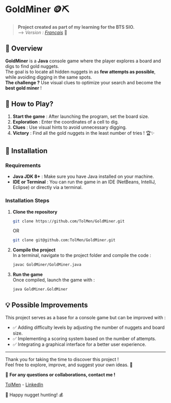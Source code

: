 # GoldMiner 🪙⛏️  

> **Project created as part of my learning for the BTS SIO.**  
> --> *Version : [Français](README.md)* 📖  

## 📖 Overview  

**GoldMiner** is a **Java** console game where the player explores a board and digs to find gold nuggets.  
The goal is to locate all hidden nuggets in as **few attempts as possible**, while avoiding digging in the same spots.  
**The challenge ?** Use visual clues to optimize your search and become the **best gold miner** !  

## 🎲 How to Play?  

1. **Start the game** : After launching the program, set the board size.  
2. **Exploration** : Enter the coordinates of a cell to dig.  
3. **Clues** : Use visual hints to avoid unnecessary digging.  
4. **Victory** : Find all the gold nuggets in the least number of tries ! 🏆✨  

## 🚀 Installation  

### Requirements  
- **Java JDK 8+** : Make sure you have Java installed on your machine.  
- **IDE or Terminal** : You can run the game in an IDE (NetBeans, IntelliJ, Eclipse) or directly via a terminal.  

### Installation Steps  

1. **Clone the repository**  
   ```sh
   git clone https://github.com/TolMen/GoldMiner.git
   ```  
   OR  
   ```sh
   git clone git@github.com:TolMen/GoldMiner.git
   ```  

2. **Compile the project**  
   In a terminal, navigate to the project folder and compile the code :  
   ```sh
   javac GoldMiner/GoldMiner.java
   ```  

3. **Run the game**  
   Once compiled, launch the game with :  
   ```sh
   java GoldMiner.GoldMiner
   ```  

## 💡 Possible Improvements  

This project serves as a base for a console game but can be improved with :  
- ✅ Adding difficulty levels by adjusting the number of nuggets and board size.  
- ✅ Implementing a scoring system based on the number of attempts.  
- ✅ Integrating a graphical interface for a better user experience.  

---

Thank you for taking the time to discover this project !  
Feel free to explore, improve, and suggest your own ideas. 🚀  

📩 **For any questions or collaborations, contact me !**  

[TolMen](https://github.com/TolMen) - [LinkedIn](https://www.linkedin.com/in/jessyfrachisse/)  

🔎 Happy nugget hunting! 💰
